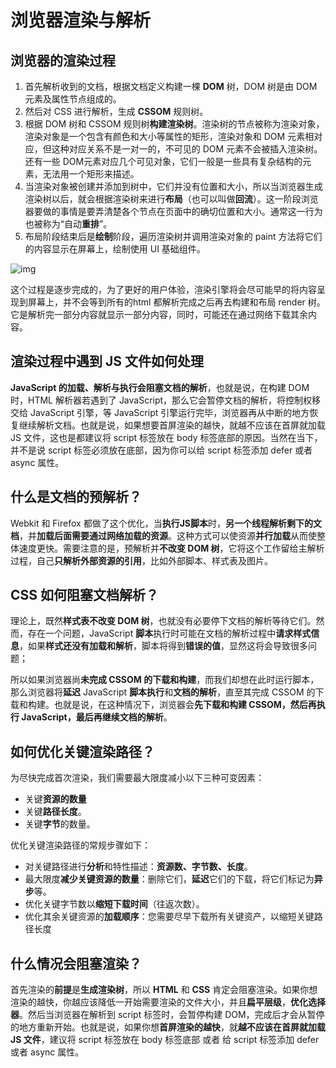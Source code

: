# 浏览器渲染与解析

## 浏览器的渲染过程

1. 首先解析收到的文档，根据文档定义构建一棵 **DOM** 树，DOM 树是由 DOM 元素及属性节点组成的。
2. 然后对 CSS 进行解析，生成 **CSSOM** 规则树。
3. 根据 DOM 树和 CSSOM 规则树**构建渲染树**。渲染树的节点被称为渲染对象，渲染对象是一个包含有颜色和大小等属性的矩形，渲染对象和 DOM 元素相对应，但这种对应关系不是一对一的，不可见的 DOM 元素不会被插入渲染树。还有一些 DOM元素对应几个可见对象，它们一般是一些具有复杂结构的元素，无法用一个矩形来描述。
4. 当渲染对象被创建并添加到树中，它们并没有位置和大小，所以当浏览器生成渲染树以后，就会根据渲染树来进行**布局**（也可以叫做**回流**）。这一阶段浏览器要做的事情是要弄清楚各个节点在页面中的确切位置和大小。通常这一行为也被称为“自动**重排**”。
5. 布局阶段结束后是**绘制**阶段，遍历渲染树并调用渲染对象的 paint 方法将它们的内容显示在屏幕上，绘制使用 UI 基础组件。

![img](https://p3-juejin.byteimg.com/tos-cn-i-k3u1fbpfcp/4d69da20c3f84782948226798effc60a~tplv-k3u1fbpfcp-zoom-in-crop-mark:1304:0:0:0.awebp)

这个过程是逐步完成的，为了更好的用户体验，渲染引擎将会尽可能早的将内容呈现到屏幕上，并不会等到所有的html 都解析完成之后再去构建和布局 render 树。它是解析完一部分内容就显示一部分内容，同时，可能还在通过网络下载其余内容。



## 渲染过程中遇到 JS 文件如何处理

**JavaScript 的加载、解析与执行会阻塞文档的解析**，也就是说，在构建 DOM 时，HTML 解析器若遇到了 JavaScript，那么它会暂停文档的解析，将控制权移交给 JavaScript 引擎，等 JavaScript 引擎运行完毕，浏览器再从中断的地方恢复继续解析文档。也就是说，如果想要首屏渲染的越快，就越不应该在首屏就加载 JS 文件，这也是都建议将 script 标签放在 body 标签底部的原因。当然在当下，并不是说 script 标签必须放在底部，因为你可以给 script 标签添加 defer 或者 async 属性。



## 什么是文档的预解析？

Webkit 和 Firefox 都做了这个优化，当**执行JS脚本**时，**另一个线程解析剩下的文档**，并**加载后面需要通过网络加载的资源**。这种方式可以使资源**并行加载**从而使整体速度更快。需要注意的是，预解析并**不改变 DOM 树**，它将这个工作留给主解析过程，自己**只解析外部资源的引用**，比如外部脚本、样式表及图片。



## CSS 如何阻塞文档解析？

理论上，既然**样式表不改变 DOM 树**，也就没有必要停下文档的解析等待它们。然而，存在一个问题，JavaScript **脚本**执行时可能在文档的解析过程中**请求样式信息**，如果**样式还没有加载和解析**，脚本将得到**错误的值**，显然这将会导致很多问题；

所以如果浏览器尚**未完成 CSSOM 的下载和构建**，而我们却想在此时运行脚本，那么浏览器将**延迟** JavaScript **脚本执行**和**文档的解析**，直至其完成 CSSOM 的下载和构建。也就是说，在这种情况下，浏览器会**先下载和构建 CSSOM，然后再执行 JavaScript，最后再继续文档的解析**。



## 如何优化关键渲染路径？

为尽快完成首次渲染，我们需要最大限度减小以下三种可变因素：

- 关键**资源的数量**
- 关键**路径长度**。
- 关键**字节**的数量。

优化关键渲染路径的常规步骤如下：

- 对关键路径进行**分析**和特性描述：**资源数、字节数、长度**。
- 最大限度**减少关键资源的数量**：删除它们，**延迟**它们的下载，将它们标记为**异步**等。
- 优化关键字节数以**缩短下载时间**（往返次数）。
- 优化其余关键资源的**加载顺序**：您需要尽早下载所有关键资产，以缩短关键路径长度



## 什么情况会阻塞渲染？

首先渲染的**前提**是**生成渲染树**，所以 **HTML** 和 **CSS** 肯定会阻塞渲染。如果你想渲染的越快，你越应该降低一开始需要渲染的文件大小，并且**扁平层级**，**优化选择器**。然后当浏览器在解析到 script 标签时，会暂停构建 DOM，完成后才会从暂停的地方重新开始。也就是说，如果你想**首屏渲染的越快**，就**越不应该在首屏就加载 JS 文件**，建议将 script 标签放在 body 标签底部 或者 给 script 标签添加 defer 或者 async 属性。



